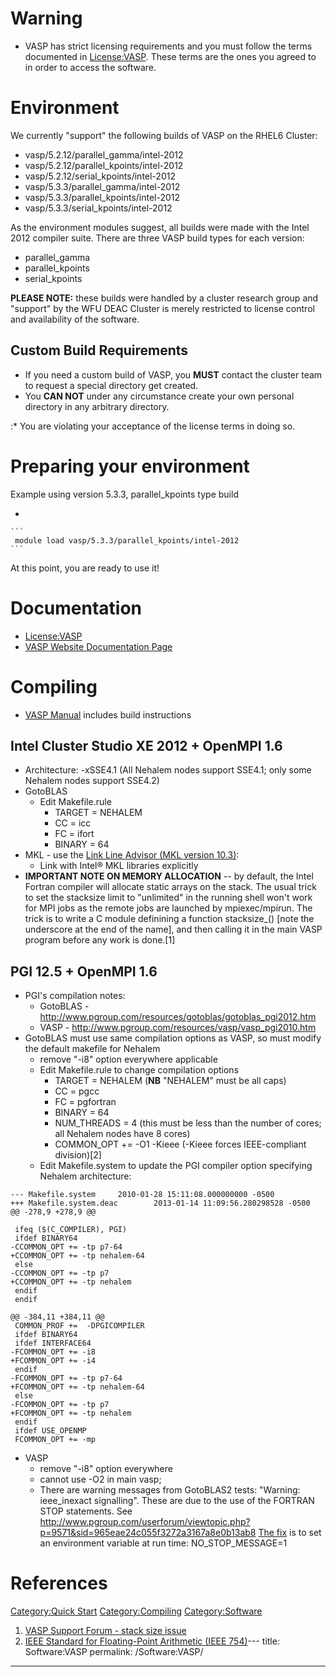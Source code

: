 # Warning

  - VASP has strict licensing requirements and you must follow the terms
    documented in [License:VASP](License:VASP "wikilink"). These terms
    are the ones you agreed to in order to access the software.

# Environment

We currently "support" the following builds of VASP on the RHEL6
Cluster:

  - vasp/5.2.12/parallel_gamma/intel-2012
  - vasp/5.2.12/parallel_kpoints/intel-2012
  - vasp/5.2.12/serial_kpoints/intel-2012
  - vasp/5.3.3/parallel_gamma/intel-2012
  - vasp/5.3.3/parallel_kpoints/intel-2012
  - vasp/5.3.3/serial_kpoints/intel-2012

As the environment modules suggest, all builds were made with the Intel
2012 compiler suite. There are three VASP build types for each version:

  - parallel_gamma
  - parallel_kpoints
  - serial_kpoints

**PLEASE NOTE:** these builds were handled by a cluster research group
and "support" by the WFU DEAC Cluster is merely restricted to license
control and availability of the software.

## Custom Build Requirements

  - If you need a custom build of VASP, you **MUST** contact the cluster
    team to request a special directory get created.
  - You **CAN NOT** under any circumstance create your own personal
    directory in any arbitrary directory.

:\* You are violating your acceptance of the license terms in doing so.

# Preparing your environment

Example using version 5.3.3, parallel_kpoints type build

  -

    ```
     module load vasp/5.3.3/parallel_kpoints/intel-2012
    ```

At this point, you are ready to use it\!

# Documentation

  - [License:VASP](License:VASP "wikilink")
  - [VASP Website Documentation
    Page](https://www.vasp.at/index.php/documentation)

# Compiling

  - [VASP Manual](http://cms.mpi.univie.ac.at/vasp/vasp/vasp.html)
    includes build instructions

## Intel Cluster Studio XE 2012 + OpenMPI 1.6

  - Architecture: -xSSE4.1 (All Nehalem nodes support SSE4.1; only some
    Nehalem nodes support SSE4.2)
  - GotoBLAS
      - Edit Makefile.rule
          - TARGET = NEHALEM
          - CC = icc
          - FC = ifort
          - BINARY = 64
  - MKL - use the [Link Line Advisor (MKL
    version 10.3)](http://software.intel.com/sites/products/mkl/):
      - Link with Intel® MKL libraries explicitly
  - **IMPORTANT NOTE ON MEMORY ALLOCATION** -- by default, the Intel
    Fortran compiler will allocate static arrays on the stack. The usual
    trick to set the stacksize limit to "unlimited" in the running shell
    won't work for MPI jobs as the remote jobs are launched by
    mpiexec/mpirun. The trick is to write a C module definining a
    function stacksize_() \[note the underscore at the end of the
    name\], and then calling it in the main VASP program before any work
    is done.\[1\]

## PGI 12.5 + OpenMPI 1.6

  - PGI's compilation notes:
      - GotoBLAS -
        <http://www.pgroup.com/resources/gotoblas/gotoblas_pgi2012.htm>
      - VASP - <http://www.pgroup.com/resources/vasp/vasp_pgi2010.htm>
  - GotoBLAS must use same compilation options as VASP, so must modify
    the default makefile for Nehalem
      - remove "-i8" option everywhere applicable
      - Edit Makefile.rule to change compilation options
          - TARGET = NEHALEM (**NB** "NEHALEM" must be all caps)
          - CC = pgcc
          - FC = pgfortran
          - BINARY = 64
          - NUM_THREADS = 4 (this must be less than the number of
            cores; all Nehalem nodes have 8 cores)
          - COMMON_OPT += -O1 -Kieee (-Kieee forces IEEE-compliant
            division)\[2\]
      - Edit Makefile.system to update the PGI compiler option
        specifying Nehalem architecture:

<!-- end list -->

    --- Makefile.system     2010-01-28 15:11:08.000000000 -0500
    +++ Makefile.system.deac        2013-01-14 11:09:56.280298528 -0500
    @@ -278,9 +278,9 @@

     ifeq ($(C_COMPILER), PGI)
     ifdef BINARY64
    -CCOMMON_OPT += -tp p7-64
    +CCOMMON_OPT += -tp nehalem-64
     else
    -CCOMMON_OPT += -tp p7
    +CCOMMON_OPT += -tp nehalem
     endif
     endif

    @@ -384,11 +384,11 @@
     COMMON_PROF +=  -DPGICOMPILER
     ifdef BINARY64
     ifdef INTERFACE64
    -FCOMMON_OPT += -i8
    +FCOMMON_OPT += -i4
     endif
    -FCOMMON_OPT += -tp p7-64
    +FCOMMON_OPT += -tp nehalem-64
     else
    -FCOMMON_OPT += -tp p7
    +FCOMMON_OPT += -tp nehalem
     endif
     ifdef USE_OPENMP
     FCOMMON_OPT += -mp

  - VASP
      - remove "-i8" option everywhere
      - cannot use -O2 in main vasp;
      - There are warning messages from GotoBLAS2 tests: "Warning:
        ieee_inexact signalling". These are due to the use of the
        FORTRAN STOP statements. See
        <http://www.pgroup.com/userforum/viewtopic.php?p=9571&sid=965eae24c055f3272a3167a8e0b13ab8>
        [The
        fix](http://www.pgroup.com/userforum/viewtopic.php?t=2971&sid=b52789b7de53e224d5db0ab0e35aa2a5)
        is to set an environment variable at run time:
        NO_STOP_MESSAGE=1

# References

<references/>

[Category:Quick Start](Category:Quick_Start "wikilink")
[Category:Compiling](Category:Compiling "wikilink")
[Category:Software](Category:Software "wikilink")

1.  [VASP Support Forum - stack size
    issue](http://cms.mpi.univie.ac.at/vasp-forum/forum_viewtopic.php?3.12119)
2.  [IEEE Standard for Floating-Point Arithmetic
    (IEEE 754)](http://en.wikipedia.org/wiki/IEEE_floating_point)---
title: Software:VASP
permalink: /Software:VASP/
---

